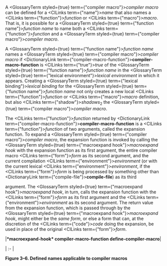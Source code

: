  



A <GlossaryTerm styled={true} term={"compiler macro"}><i>compiler macro</i></GlossaryTerm> can be defined for a <ClLinks  term={"name"}><i>name</i></ClLinks> that also names a <ClLinks  term={"function"}><i>function</i></ClLinks> or <ClLinks  term={"macro"}><i>macro</i></ClLinks>. That is, it is possible for a <GlossaryTerm styled={true} term={"function name"}><i>function name</i></GlossaryTerm> to name both a <ClLinks  term={"function"}><i>function</i></ClLinks> and a <GlossaryTerm styled={true} term={"compiler macro"}><i>compiler macro</i></GlossaryTerm>. 



A <GlossaryTerm styled={true} term={"function name"}><i>function name</i></GlossaryTerm> names a <GlossaryTerm styled={true} term={"compiler macro"}><i>compiler macro</i></GlossaryTerm> if <DictionaryLink  term={"compiler-macro-function"}><b>compiler-macro-function</b></DictionaryLink> is <ClLinks  term={"true"}><i>true</i></ClLinks> of the <GlossaryTerm styled={true} term={"function name"}><i>function name</i></GlossaryTerm> in the <GlossaryTerm styled={true} term={"lexical environment"}><i>lexical environment</i></GlossaryTerm> in which it appears. Creating a <GlossaryTerm styled={true} term={"lexical binding"}><i>lexical binding</i></GlossaryTerm> for the <GlossaryTerm styled={true} term={"function name"}><i>function name</i></GlossaryTerm> not only creates a new local <ClLinks  term={"function"}><i>function</i></ClLinks> or <ClLinks  term={"macro"}><i>macro</i></ClLinks> definition, but also <ClLinks  term={"shadow"}><i>shadows</i></ClLinks><sub>2</sub> the <GlossaryTerm styled={true} term={"compiler macro"}><i>compiler macro</i></GlossaryTerm>. 



The <ClLinks  term={"function"}><i>function</i></ClLinks> returned by <DictionaryLink  term={"compiler-macro-function"}><b>compiler-macro-function</b></DictionaryLink> is a <ClLinks  term={"function"}><i>function</i></ClLinks> of two arguments, called the expansion function. To expand a <GlossaryTerm styled={true} term={"compiler macro"}><i>compiler macro</i></GlossaryTerm>, the expansion function is invoked by calling the <GlossaryTerm styled={true} term={"macroexpand hook"}><i>macroexpand hook</i></GlossaryTerm> with the expansion function as its first argument, the entire compiler macro <ClLinks  term={"form"}><i>form</i></ClLinks> as its second argument, and the current compilation <ClLinks  term={"environment"}><i>environment</i></ClLinks> (or with the current lexical <ClLinks  term={"environment"}><i>environment</i></ClLinks>, if the <ClLinks  term={"form"}><i>form</i></ClLinks> is being processed by something other than <DictionaryLink  term={"compile-file"}><b>compile-file</b></DictionaryLink>) as its third  







argument. The <GlossaryTerm styled={true} term={"macroexpand hook"}><i>macroexpand hook</i></GlossaryTerm>, in turn, calls the expansion function with the <ClLinks  term={"form"}><i>form</i></ClLinks> as its first argument and the <ClLinks  term={"environment"}><i>environment</i></ClLinks> as its second argument. The return value from the expansion function, which is passed through by the <GlossaryTerm styled={true} term={"macroexpand hook"}><i>macroexpand hook</i></GlossaryTerm>, might either be the *same form*, or else a form that can, at the discretion of the <ClLinks  term={"code"}><i>code</i></ClLinks> doing the expansion, be used in place of the original <ClLinks  term={"form"}><i>form</i></ClLinks>. 



|**\*macroexpand-hook\* compiler-macro-function define-compiler-macro**|

| :- |





**Figure 3–6. Defined names applicable to compiler macros** 



